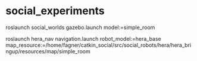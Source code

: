 # social_experiments


roslaunch social_worlds gazebo.launch model:=simple_room

roslaunch hera_nav navigation.launch robot_model:=hera_base map_resource:=/home/fagner/catkin_social/src/social_robots/hera/hera_bringup/resources/map/simple_room
